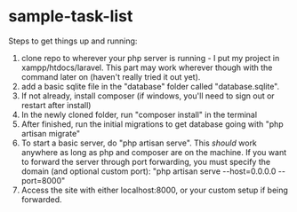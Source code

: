 # sample-task-list

Steps to get things up and running:

1) clone repo to wherever your php server is running - I put my project in xampp/htdocs/laravel. This part may work wherever though with the command later on (haven't really tried it out yet).
2) add a basic sqlite file in the "database" folder called "database.sqlite".
3) If not already, install composer (if windows, you'll need to sign out or restart after install)
4) In the newly cloned folder, run "composer install" in the terminal
5) After finished, run the initial migrations to get database going with "php artisan migrate"
6) To start a basic server, do "php artisan serve". This *should* work anywhere as long as php and composer are on the machine. If you want to forward the server through port forwarding, you must specify the domain (and optional custom port): "php artisan serve --host=0.0.0.0 --port=8000"
7) Access the site with either localhost:8000, or your custom setup if being forwarded.